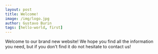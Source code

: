 ```yaml
---
layout: post
title: Welcome!
image: /img/logo.jpg
author: Gustavo Burin
tags: [hello-world, first]
---
```


Welcome to our brand new website! We hope you find all the information
you need, but if you don't find it do not hesitate to contact us!
